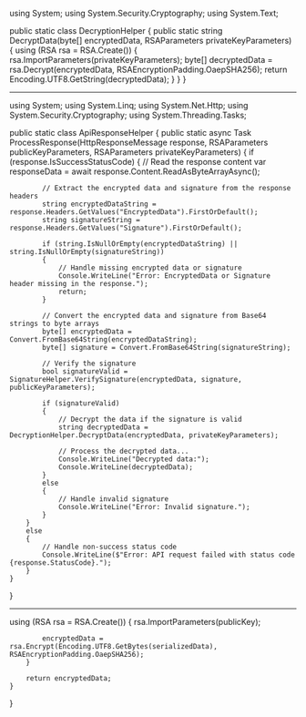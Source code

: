 using System;
using System.Security.Cryptography;
using System.Text;

public static class DecryptionHelper
{
    public static string DecryptData(byte[] encryptedData, RSAParameters privateKeyParameters)
    {
        using (RSA rsa = RSA.Create())
        {
            rsa.ImportParameters(privateKeyParameters);
            byte[] decryptedData = rsa.Decrypt(encryptedData, RSAEncryptionPadding.OaepSHA256);
            return Encoding.UTF8.GetString(decryptedData);
        }
    }
}

********************************************
using System;
using System.Linq;
using System.Net.Http;
using System.Security.Cryptography;
using System.Threading.Tasks;

public static class ApiResponseHelper
{
    public static async Task ProcessResponse(HttpResponseMessage response, RSAParameters publicKeyParameters, RSAParameters privateKeyParameters)
    {
        if (response.IsSuccessStatusCode)
        {
            // Read the response content
            var responseData = await response.Content.ReadAsByteArrayAsync();

            // Extract the encrypted data and signature from the response headers
            string encryptedDataString = response.Headers.GetValues("EncryptedData").FirstOrDefault();
            string signatureString = response.Headers.GetValues("Signature").FirstOrDefault();

            if (string.IsNullOrEmpty(encryptedDataString) || string.IsNullOrEmpty(signatureString))
            {
                // Handle missing encrypted data or signature
                Console.WriteLine("Error: EncryptedData or Signature header missing in the response.");
                return;
            }

            // Convert the encrypted data and signature from Base64 strings to byte arrays
            byte[] encryptedData = Convert.FromBase64String(encryptedDataString);
            byte[] signature = Convert.FromBase64String(signatureString);

            // Verify the signature
            bool signatureValid = SignatureHelper.VerifySignature(encryptedData, signature, publicKeyParameters);

            if (signatureValid)
            {
                // Decrypt the data if the signature is valid
                string decryptedData = DecryptionHelper.DecryptData(encryptedData, privateKeyParameters);

                // Process the decrypted data...
                Console.WriteLine("Decrypted data:");
                Console.WriteLine(decryptedData);
            }
            else
            {
                // Handle invalid signature
                Console.WriteLine("Error: Invalid signature.");
            }
        }
        else
        {
            // Handle non-success status code
            Console.WriteLine($"Error: API request failed with status code {response.StatusCode}.");
        }
    }
}
*************************
   using (RSA rsa = RSA.Create())
        {
            rsa.ImportParameters(publicKey);

            encryptedData = rsa.Encrypt(Encoding.UTF8.GetBytes(serializedData), RSAEncryptionPadding.OaepSHA256);
        }

        return encryptedData;
    }
}
